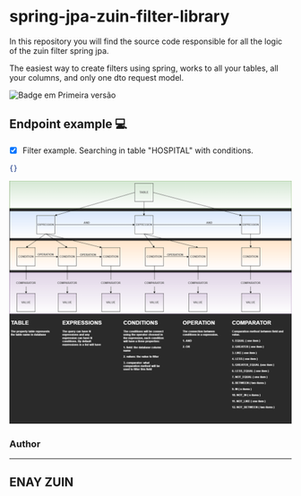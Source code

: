 # spring-jpa-zuin-filter-library
In this repository you will find the source code responsible for all the logic of the zuin filter spring jpa.

The easiest way to create filters using spring, works to all your tables, all your columns, and only one dto request model.

![Badge em Primeira versão](https://img.shields.io/static/v1?label=STATUS&message=PRIMEIRA%20VERSAO&color=GREEN&style=for-the-badge "Sofrerá incrementos no futuro")

## Endpoint example 💻


- [x] Filter example.
   Searching in table "HOSPITAL" with conditions.
   
 ```json
 {}
 ```

![How it works - Json query](zuin-filter.png "Json query drawning")

### Author

---
ENAY ZUIN
---
